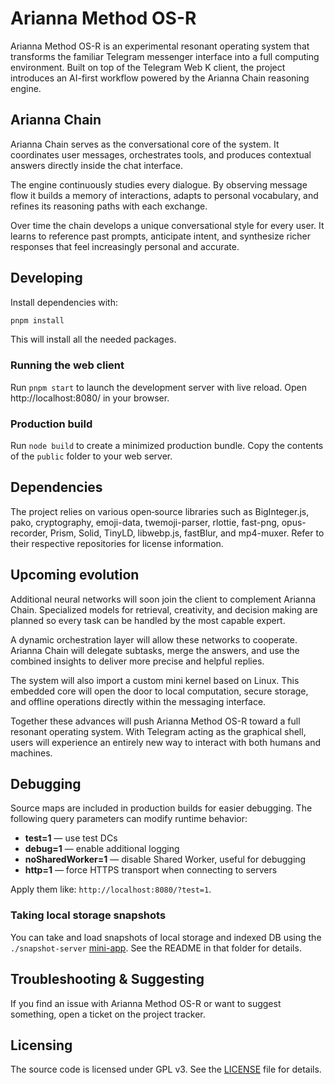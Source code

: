 # Arianna Method OS-R

Arianna Method OS-R is an experimental resonant operating system that transforms the familiar Telegram messenger interface into a full computing environment. Built on top of the Telegram Web K client, the project introduces an AI-first workflow powered by the Arianna Chain reasoning engine.

## Arianna Chain

Arianna Chain serves as the conversational core of the system. It coordinates user messages, orchestrates tools, and produces contextual answers directly inside the chat interface.

The engine continuously studies every dialogue. By observing message flow it builds a memory of interactions, adapts to personal vocabulary, and refines its reasoning paths with each exchange.

Over time the chain develops a unique conversational style for every user. It learns to reference past prompts, anticipate intent, and synthesize richer responses that feel increasingly personal and accurate.

## Developing

Install dependencies with:

```bash
pnpm install
```

This will install all the needed packages.

### Running the web client

Run `pnpm start` to launch the development server with live reload. Open http://localhost:8080/ in your browser.

### Production build

Run `node build` to create a minimized production bundle. Copy the contents of the `public` folder to your web server.

## Dependencies

The project relies on various open‑source libraries such as BigInteger.js, pako, cryptography, emoji-data, twemoji-parser, rlottie, fast-png, opus-recorder, Prism, Solid, TinyLD, libwebp.js, fastBlur, and mp4-muxer. Refer to their respective repositories for license information.

## Upcoming evolution

Additional neural networks will soon join the client to complement Arianna Chain. Specialized models for retrieval, creativity, and decision making are planned so every task can be handled by the most capable expert.

A dynamic orchestration layer will allow these networks to cooperate. Arianna Chain will delegate subtasks, merge the answers, and use the combined insights to deliver more precise and helpful replies.

The system will also import a custom mini kernel based on Linux. This embedded core will open the door to local computation, secure storage, and offline operations directly within the messaging interface.

Together these advances will push Arianna Method OS-R toward a full resonant operating system. With Telegram acting as the graphical shell, users will experience an entirely new way to interact with both humans and machines.

## Debugging

Source maps are included in production builds for easier debugging. The following query parameters can modify runtime behavior:

- **test=1** — use test DCs
- **debug=1** — enable additional logging
- **noSharedWorker=1** — disable Shared Worker, useful for debugging
- **http=1** — force HTTPS transport when connecting to servers

Apply them like: `http://localhost:8080/?test=1`.

### Taking local storage snapshots

You can take and load snapshots of local storage and indexed DB using the `./snapshot-server` [mini-app](snapshot-server/README.md). See the README in that folder for details.

## Troubleshooting & Suggesting

If you find an issue with Arianna Method OS-R or want to suggest something, open a ticket on the project tracker.

## Licensing

The source code is licensed under GPL v3. See the [LICENSE](LICENSE) file for details.

